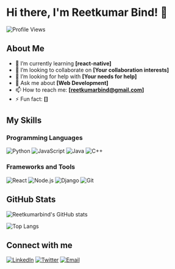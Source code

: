 # Hi there, I'm Reetkumar Bind! 👋

![Profile Views](https://komarev.com/ghpvc/?username=Reetkumarbind&style=flat-square)

## About Me

- 🌱 I’m currently learning **[react-native]**
- 👯 I’m looking to collaborate on **[Your collaboration interests]**
- 🤔 I’m looking for help with **[Your needs for help]**
- 💬 Ask me about **[Web Development]**
- 📫 How to reach me: **[reetkumarbind@gmail.com]**
- ⚡ Fun fact: **[]**

## My Skills

### Programming Languages

![Python](https://img.shields.io/badge/-Python-3776AB?style=for-the-badge&logo=python&logoColor=white)
![JavaScript](https://img.shields.io/badge/-JavaScript-F7DF1E?style=for-the-badge&logo=javascript&logoColor=black)
![Java](https://img.shields.io/badge/-Java-007396?style=for-the-badge&logo=java&logoColor=white)
![C++](https://img.shields.io/badge/-C++-00599C?style=for-the-badge&logo=c%2B%2B&logoColor=white)

### Frameworks and Tools

![React](https://img.shields.io/badge/-React-61DAFB?style=for-the-badge&logo=react&logoColor=black)
![Node.js](https://img.shields.io/badge/-Node.js-339933?style=for-the-badge&logo=node.js&logoColor=white)
![Django](https://img.shields.io/badge/-Django-092E20?style=for-the-badge&logo=django&logoColor=white)
![Git](https://img.shields.io/badge/-Git-F05032?style=for-the-badge&logo=git&logoColor=white)

## GitHub Stats

![Reetkumarbind's GitHub stats](https://github-readme-stats.vercel.app/api?username=Reetkumarbind&show_icons=true&theme=radical)

![Top Langs](https://github-readme-stats.vercel.app/api/top-langs/?username=Reetkumarbind&layout=compact&theme=radical)

## Connect with me

[![LinkedIn](https://img.shields.io/badge/-LinkedIn-0077B5?style=for-the-badge&logo=linkedin&logoColor=white)](https://www.linkedin.com/in/YourLinkedInProfile)
[![Twitter](https://img.shields.io/badge/-Twitter-1DA1F2?style=for-the-badge&logo=twitter&logoColor=white)](https://twitter.com/YourTwitterProfile)
[![Email](https://img.shields.io/badge/-Email-D14836?style=for-the-badge&logo=gmail&logoColor=white)](mailto:YourEmail@example.com)

